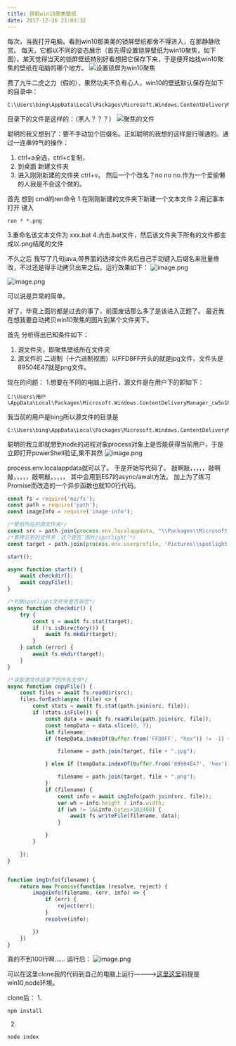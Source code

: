 ```yaml
---
title: 获取win10聚焦壁纸
date: 2017-12-26 21:03:32
---
```



每次，当我打开电脑。看到win10那美美的锁屏壁纸都舍不得进入，在那静静欣赏。
每天，它都以不同的姿态展示（首先得设置锁屏壁纸为win10聚焦，如下图）。某天觉得当天的锁屏壁纸特别好看想把它保存下来，于是便开始找win10聚焦的壁纸在电脑的哪个地方。
![设置锁屏为win10聚焦](/img/win10/6191737-aa6e37f2a860c860.png)


费了九牛二虎之力（假的），果然功夫不负有心人，win10的壁纸默认保存在如下的目录中：

```
C:\Users\bing\AppData\Local\Packages\Microsoft.Windows.ContentDeliveryManager_cw5n1h2txyewy\LocalState\Assets
```
目录下的文件是这样的：（黑人？？？）
![聚焦的文件](/img/win10/6191737-eaa3958a828aadfa.png)

聪明的我又想到了：要不手动加个后缀名。正如聪明的我想的这样是行得通的。通过一连串帅气的操作：
1. ctrl+a全选，ctrl+c复制，
2. 到桌面 新建文件夹 
3. 进入刚刚新建的文件夹 ctrl+v。
然后一个个改名？no no no.作为一个爱偷懒的人我是不会这个做的。

首先 想到 cmd的ren命令
1.在刚刚新建的文件夹下新建一个文本文件
2.用记事本打开  键入  
```
ren * *.png
```
3.重命名该文本文件为 xxx.bat
4.点击.bat文件，然后该文件夹下所有的文件都变成以.png结尾的文件

不久之后 我写了几句java,带界面的选择文件夹后自己手动键入后缀名来批量修改，不过还是得手动拷贝出来之后。运行效果如下：
![image.png](/img/win10/6191737-2c45554db973986d.png)

![image.png](/img/win10/6191737-23ec226da9514a37.png)

可以说是异常的简单。


好了，毕竟上面的都是过去的事了，前面废话那么多了是该进入正题了。
最近我在想我要自动拷贝win10聚焦的图片到某个文件夹下。

首先 分析得出已知条件如下：
1. 源文件夹，即聚焦壁纸所在文件夹
2. 源文件的 二进制（十六进制视图）以FFD8FF开头的就是jpg文件，文件头是89504E47就是png文件。

现在的问题：
1.想要在不同的电脑上运行，源文件是在用户下的即如下：
```
C:\Users\用户\AppData\Local\Packages\Microsoft.Windows.ContentDeliveryManager_cw5n1h2txyewy\LocalState\Assets
```
我当前的用户是bing所以源文件的目录是
```
C:\Users\bing\AppData\Local\Packages\Microsoft.Windows.ContentDeliveryManager_cw5n1h2txyewy\LocalState\Assets
```
聪明的我立即就想到node的进程对象process对象上是否能获得当前用户，于是立即打开powerShell验证,果不其然
![image.png](/img/win10/6191737-255e7bc4aa5c5b66.png)

process.env.localappdata就可以了。
于是开始写代码了。
敲啊敲，，，，，敲啊敲，，，，，敲啊敲，，，，，
其中会用到ES7的async/await方法。
加上为了练习Promise而改造的一个异步函数也就100行代码。
```javascript
const fs = require('mz/fs');
const path = require('path');
const imageInfo = require('image-info');

/*壁纸所在的源文件夹*/
const src = path.join(process.env.localappdata, "\\Packages\\Microsoft.Windows.ContentDeliveryManager_cw5n1h2txyewy\\LocalState\\Assets\\");
/*要拷贝到的文件夹：这个是在‘图片/spotlight’*/
const target = path.join(process.env.userprofile, 'Pictures\\spotlight');

start();

async function start() {
	await checkdir();
	await copyFile();
}

/*判断spotlight文件夹是否存在*/
async function checkdir() {
	try {
		const s = await fs.stat(target);
		if (!s.isDirectory()) {
			await fs.mkdir(target);
		}
	} catch (error) {
		await fs.mkdir(target);
	}
}

/*读取源文件目录下的所有文件*/
async function copyFile() {
	const files = await fs.readdir(src);
	files.forEach(async (file) => {
		const stats = await fs.stat(path.join(src, file));
		if (stats.isFile()) {
			const data = await fs.readFile(path.join(src, file));
			const tempData = data.slice(0, 7);
			let filename;
			if (tempData.indexOf(Buffer.from('FFD8FF', "hex")) != -1) {

				filename = path.join(target, file + ".jpg");

			} else if (tempData.indexOf(Buffer.from('89504E47', 'hex')) != -1) {

				filename = path.join(target, file + ".png");
			}
			if (filename) {	
				const info = await imgInfo(path.join(src, file));
				var wh = info.height / info.width;
				if (wh != 1&&info.bytes>102400) {
					await fs.writeFile(filename, data);
				}

			}
		}

	});
}


function imgInfo(filename) {
	return new Promise(function (resolve, reject) {
		imageInfo(filename, (err, info) => {
			if (err) {
				reject(err);
			}
			resolve(info);

		})
	})
}
```

真的不到100行啊......
运行后：
![image.png](/img/win10/6191737-9bf79bd062a9006a.png)

可以在这里clone我的代码到自己的电脑上运行————>[这里这里](https://github.com/guobing1993/win10-spotlight)前提是win10,node环境。

clone后：
1.
```
npm install
```
2.
```
node index
```

